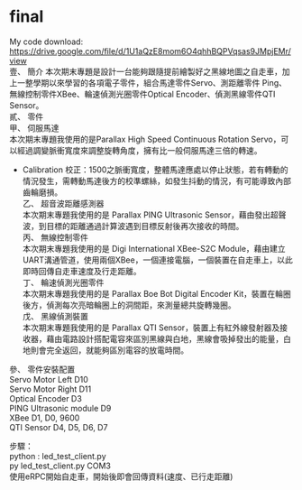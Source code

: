 # final
My code download:  
https://drive.google.com/file/d/1U1aQzE8mom6O4qhhBQPVqsas9JMpjEMr/view  
壹、	簡介
本次期末專題是設計一台能夠跟隨提前繪製好之黑線地圖之自走車，加上一整學期以來學習的各項電子零件，組合馬達零件Servo、測距離零件 Ping、無線控制零件XBee、輪速偵測光圈零件Optical Encoder、偵測黑線零件QTI Sensor。  
貳、	零件  
甲、	伺服馬達  
本次期末專題我使用的是Parallax High Speed Continuous Rotation Servo，可以經過調變脈衝寬度來調整旋轉角度，擁有比一般伺服馬達三倍的轉速。  
-	Calibration 校正：1500之脈衝寬度，整體馬達應處以停止狀態，若有轉動的情況發生，需轉動馬達後方的校準螺絲，如發生抖動的情況，有可能導致內部齒輪磨損。  
乙、	超音波距離感測器  
本次期末專題我使用的是 Parallax PING Ultrasonic Sensor，藉由發出超聲波，到目標的距離通過計算波遇到目標反射後再次接收的時間。  
丙、	無線控制零件  
本次期末專題我使用的是 Digi International XBee-S2C Module，藉由建立UART溝通管道，使用兩個XBee，一個連接電腦，一個裝置在自走車上，以此即時回傳自走車速度及行走距離。  
丁、	輪速偵測光圈零件  
本次期末專題我使用的是 Parallax Boe Bot Digital Encoder Kit，裝置在輪圈後方，偵測每次亮暗輪圈上的洞間距，來測量總共旋轉幾圈。  
戊、	黑線偵測裝置  
本次期末專題我使用的是 Parallax QTI Sensor，裝置上有紅外線發射器及接收器，藉由電路設計搭配電容來區別黑線與白地，黑線會吸掉發出的能量，白地則會完全返回，就能夠區別電容的放電時間。  


參、	零件安裝配置  
Servo Motor Left	D10  
Servo Motor Right	D11  
Optical Encoder	D3  
PING Ultrasonic module	D9  
XBee	D1, D0, 9600  
QTI Sensor	D4, D5, D6, D7  

步驟：  
python : led_test_client.py  
py led_test_client.py COM3  
使用eRPC開始自走車，開始後即會回傳資料(速度、已行走距離)  
